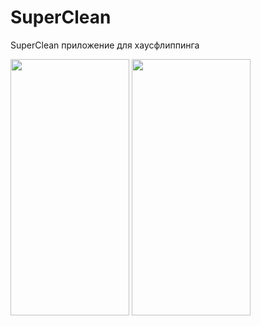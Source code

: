 # SuperClean

SuperClean приложение для хаусфлиппинга

<img src="vwH4zAwK_kA.jpg" width="190" height="410">
<img src="Снимок веб-страницы_15-4-2023_193910_localhost.jpeg" width="190" height="410">
